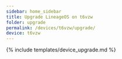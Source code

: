 ```yaml
---
sidebar: home_sidebar
title: Upgrade LineageOS on t6vzw
folder: upgrade
permalink: /devices/t6vzw/upgrade/
device: t6vzw
---
```

{% include templates/device_upgrade.md %}
